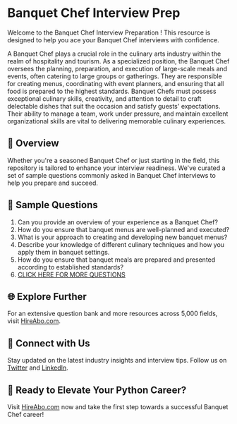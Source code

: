 # Banquet Chef Interview Prep

Welcome to the Banquet Chef Interview Preparation ! This resource is designed to help you ace your Banquet Chef interviews with confidence.

A Banquet Chef plays a crucial role in the culinary arts industry within the realm of hospitality and tourism. As a specialized position, the Banquet Chef oversees the planning, preparation, and execution of large-scale meals and events, often catering to large groups or gatherings. They are responsible for creating menus, coordinating with event planners, and ensuring that all food is prepared to the highest standards. Banquet Chefs must possess exceptional culinary skills, creativity, and attention to detail to craft delectable dishes that suit the occasion and satisfy guests' expectations. Their ability to manage a team, work under pressure, and maintain excellent organizational skills are vital to delivering memorable culinary experiences.

## 🚀 Overview

Whether you're a seasoned Banquet Chef or just starting in the field, this repository is tailored to enhance your interview readiness. We've curated a set of sample questions commonly asked in Banquet Chef interviews to help you prepare and succeed.

## 📝 Sample Questions

1. Can you provide an overview of your experience as a Banquet Chef?
2. How do you ensure that banquet menus are well-planned and executed?
3. What is your approach to creating and developing new banquet menus?
4. Describe your knowledge of different culinary techniques and how you apply them in banquet settings.
5. How do you ensure that banquet meals are prepared and presented according to established standards?
6. [CLICK HERE FOR MORE QUESTIONS](https://hireabo.com/job/11_2_13/Banquet%20Chef)

## 🌐 Explore Further

For an extensive question bank and more resources across 5,000 fields, visit [HireAbo.com](https://www.hireabo.com).

## 📱 Connect with Us

Stay updated on the latest industry insights and interview tips. Follow us on [Twitter](https://twitter.com/hireabo) and [LinkedIn](https://www.linkedin.com/in/hire-abo-3609972a8/).

## 🚀 Ready to Elevate Your Python Career?

Visit [HireAbo.com](https://www.hireabo.com) now and take the first step towards a successful Banquet Chef career!